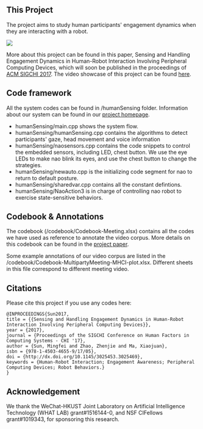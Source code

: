 ## This Project
The project aims to study human participants' engagement dynamics when they are interacting with a robot.

![](demo.gif)

More about this project can be found in this paper, Sensing and Handling Engagement Dynamics in Human-Robot Interaction Involving Peripheral Computing Devices, which will soon be published in the proceedings of [ACM SIGCHI 2017](https://chi2017.acm.org/). 
The video showcase of this project can be found [here](https://www.youtube.com/watch?v=ay_ak9ejMro).

## Code framework
All the system codes can be found in /humanSensing folder. Information about our system can be found in our [project homepage](https://hcihkust.github.io/EngageDynamics/).

* humanSensing/main.cpp shows the system flow.
* humanSensing/humanSensing.cpp contains the algorithms to detect participants' gaze, head movement and voice information
* humanSensing/naosensors.cpp contains the code snippets to control the embedded sensors, including LED, chest button. We use the eye LEDs to make nao blink its eyes, and use the chest button to change the strategies.
* humanSensing/newauto.cpp is the initializing code segment for nao to return to default posture.
* humanSensing/sharedvar.cpp contains all the constant defintions.
* humanSensing/NaoAction3 is in charge of controlling nao robot to exercise state-sensitive behaviors. 

## Codebook & Annotations
The codebook (/codebook/Codebook-Meeting.xlsx) contains all the codes we have used as reference to annotate the video corpus. More details on this codebook can be found in the [project paper](SensingAndHandling.pdf). 

Some example annotations of our video corpus are listed in the /codebook/Codebook-MultipartyMeeting-MHCI-plot.xlsx. Different sheets in this file correspond to different meeting video. 

## Citations
Please cite this project if you use any codes here:

~~~~
@INPROCEEDINGS{Sun2017,
title = {{Sensing and Handling Engagement Dynamics in Human-Robot Interaction Involving Peripheral Computing Devices}},
year = {2017},
journal = {Proceedings of the SIGCHI Conference on Human Factors in Computing Systems - CHI '17},
author = {Sun, Mingfei and Zhao, Zhenjie and Ma, Xiaojuan},
isbn = {978-1-4503-4655-9/17/05},
doi = {http://dx.doi.org/10.1145/3025453.3025469},
keywords = {Human-Robot Interaction; Engagement Awareness; Peripheral Computing Devices; Robot Behaviors.}
}
~~~~


##  Acknowledgement
We thank the WeChat-HKUST Joint Laboratory on Artificial Intelligence Technology (WHAT LAB) grant#1516144-0, and NSF CIFellows grant#1019343, for sponsoring this research.